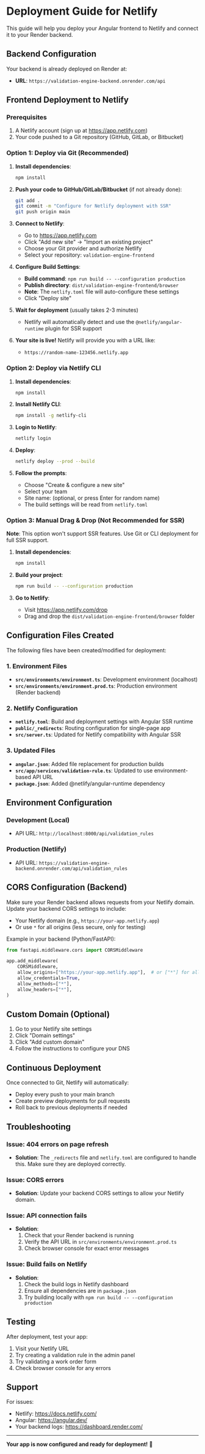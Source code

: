 # Deployment Guide for Netlify

This guide will help you deploy your Angular frontend to Netlify and connect it to your Render backend.

## Backend Configuration

Your backend is already deployed on Render at:
- **URL**: `https://validation-engine-backend.onrender.com/api`

## Frontend Deployment to Netlify

### Prerequisites
1. A Netlify account (sign up at https://app.netlify.com)
2. Your code pushed to a Git repository (GitHub, GitLab, or Bitbucket)

### Option 1: Deploy via Git (Recommended)

1. **Install dependencies**:
   ```bash
   npm install
   ```

2. **Push your code to GitHub/GitLab/Bitbucket** (if not already done):
   ```bash
   git add .
   git commit -m "Configure for Netlify deployment with SSR"
   git push origin main
   ```

3. **Connect to Netlify**:
   - Go to https://app.netlify.com
   - Click "Add new site" → "Import an existing project"
   - Choose your Git provider and authorize Netlify
   - Select your repository: `validation-engine-frontend`

4. **Configure Build Settings**:
   - **Build command**: `npm run build -- --configuration production`
   - **Publish directory**: `dist/validation-engine-frontend/browser`
   - **Note**: The `netlify.toml` file will auto-configure these settings
   - Click "Deploy site"

5. **Wait for deployment** (usually takes 2-3 minutes)
   - Netlify will automatically detect and use the `@netlify/angular-runtime` plugin for SSR support

6. **Your site is live!** Netlify will provide you with a URL like:
   - `https://random-name-123456.netlify.app`

### Option 2: Deploy via Netlify CLI

1. **Install dependencies**:
   ```bash
   npm install
   ```

2. **Install Netlify CLI**:
   ```bash
   npm install -g netlify-cli
   ```

3. **Login to Netlify**:
   ```bash
   netlify login
   ```

4. **Deploy**:
   ```bash
   netlify deploy --prod --build
   ```

5. **Follow the prompts**:
   - Choose "Create & configure a new site"
   - Select your team
   - Site name: (optional, or press Enter for random name)
   - The build settings will be read from `netlify.toml`

### Option 3: Manual Drag & Drop (Not Recommended for SSR)

**Note**: This option won't support SSR features. Use Git or CLI deployment for full SSR support.

1. **Install dependencies**:
   ```bash
   npm install
   ```

2. **Build your project**:
   ```bash
   npm run build -- --configuration production
   ```

3. **Go to Netlify**:
   - Visit https://app.netlify.com/drop
   - Drag and drop the `dist/validation-engine-frontend/browser` folder

## Configuration Files Created

The following files have been created/modified for deployment:

### 1. Environment Files
- **`src/environments/environment.ts`**: Development environment (localhost)
- **`src/environments/environment.prod.ts`**: Production environment (Render backend)

### 2. Netlify Configuration
- **`netlify.toml`**: Build and deployment settings with Angular SSR runtime
- **`public/_redirects`**: Routing configuration for single-page app
- **`src/server.ts`**: Updated for Netlify compatibility with Angular SSR

### 3. Updated Files
- **`angular.json`**: Added file replacement for production builds
- **`src/app/services/validation-rule.ts`**: Updated to use environment-based API URL
- **`package.json`**: Added @netlify/angular-runtime dependency

## Environment Configuration

### Development (Local)
- API URL: `http://localhost:8000/api/validation_rules`

### Production (Netlify)
- API URL: `https://validation-engine-backend.onrender.com/api/validation_rules`

## CORS Configuration (Backend)

Make sure your Render backend allows requests from your Netlify domain. Update your backend CORS settings to include:
- Your Netlify domain (e.g., `https://your-app.netlify.app`)
- Or use `*` for all origins (less secure, only for testing)

Example in your backend (Python/FastAPI):
```python
from fastapi.middleware.cors import CORSMiddleware

app.add_middleware(
    CORSMiddleware,
    allow_origins=["https://your-app.netlify.app"],  # or ["*"] for all
    allow_credentials=True,
    allow_methods=["*"],
    allow_headers=["*"],
)
```

## Custom Domain (Optional)

1. Go to your Netlify site settings
2. Click "Domain settings"
3. Click "Add custom domain"
4. Follow the instructions to configure your DNS

## Continuous Deployment

Once connected to Git, Netlify will automatically:
- Deploy every push to your main branch
- Create preview deployments for pull requests
- Roll back to previous deployments if needed

## Troubleshooting

### Issue: 404 errors on page refresh
- **Solution**: The `_redirects` file and `netlify.toml` are configured to handle this. Make sure they are deployed correctly.

### Issue: CORS errors
- **Solution**: Update your backend CORS settings to allow your Netlify domain.

### Issue: API connection fails
- **Solution**: 
  1. Check that your Render backend is running
  2. Verify the API URL in `src/environments/environment.prod.ts`
  3. Check browser console for exact error messages

### Issue: Build fails on Netlify
- **Solution**:
  1. Check the build logs in Netlify dashboard
  2. Ensure all dependencies are in `package.json`
  3. Try building locally with `npm run build -- --configuration production`

## Testing

After deployment, test your app:
1. Visit your Netlify URL
2. Try creating a validation rule in the admin panel
3. Try validating a work order form
4. Check browser console for any errors

## Support

For issues:
- Netlify: https://docs.netlify.com/
- Angular: https://angular.dev/
- Your backend logs: https://dashboard.render.com/

---

**Your app is now configured and ready for deployment!** 🚀

